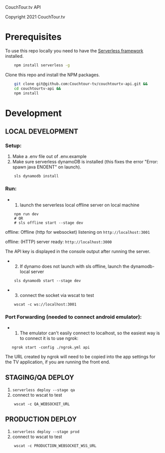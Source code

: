 CouchTour.tv API

Copyright 2021 CouchTour.tv

# Prerequisites

To use this repo locally you need to have the [Serverless framework](https://serverless.com) installed.

``` bash
    npm install serverless -g
```

Clone this repo and install the NPM packages.

``` bash
    git clone git@github.com:Couchtour-tv/couchtourtv-api.git &&
    cd couchtourtv-api &&
    npm install
```

# Development

## LOCAL DEVELOPMENT

### Setup:

1. Make a .env file out of .env.example
2. Make sure serverless dynamoDB is installed (this fixes the error "Error: spawn java ENOENT" on launch).
```
    sls dynamodb install
```

### Run:

- 1) launch the serverless local offline server on local machine

```
    npm run dev
    # OR
    # sls offline start --stage dev
```
offline: Offline (http for websocket) listening on `http://localhost:3001`

offline: (HTTP) server ready: `http://localhost:3000`

The API key is displayed in the console output after running the server.

- 2) If dynamo does not launch with sls offline, launch the dynamodb-local server
```
    sls dynamodb start --stage dev
```

- 3) connect the socket via wscat to test
```
    wscat -c ws://localhost:3001
```

### Port Forwarding (needed to connect android emulator):

- 1) The emulator can't easily connect to localhost, so the easiest way is to connect it is to use ngrok:
```
   ngrok start -config ./ngrok.yml api
```
The URL created by ngrok will need to be copied into the app settings for the TV
application, if you are running the front end.

## STAGING/QA DEPLOY

1. `serverless deploy --stage qa`
2. connect to wscat to test

```
    wscat -c QA_WEBSOCKET_URL
```


## PRODUCTION DEPLOY

1. `serverless deploy --stage prod`
2. connect to wscat to test
```
    wscat -c PRODUCTION_WEBSOCKET_WSS_URL
```
